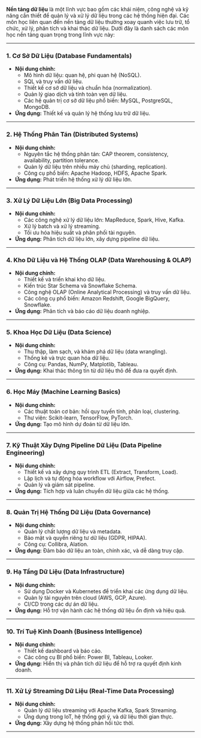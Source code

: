 **Nền tảng dữ liệu** là một lĩnh vực bao gồm các khái niệm, công nghệ và kỹ năng cần thiết để quản lý và xử lý dữ liệu trong các hệ thống hiện đại. Các môn học liên quan đến nền tảng dữ liệu thường xoay quanh việc lưu trữ, tổ chức, xử lý, phân tích và khai thác dữ liệu. Dưới đây là danh sách các môn học nền tảng quan trọng trong lĩnh vực này:

---

### 1. **Cơ Sở Dữ Liệu (Database Fundamentals)**  
- **Nội dung chính:**
  - Mô hình dữ liệu: quan hệ, phi quan hệ (NoSQL).  
  - SQL và truy vấn dữ liệu.  
  - Thiết kế cơ sở dữ liệu và chuẩn hóa (normalization).  
  - Quản lý giao dịch và tính toàn vẹn dữ liệu.  
  - Các hệ quản trị cơ sở dữ liệu phổ biến: MySQL, PostgreSQL, MongoDB.  
- **Ứng dụng:** Thiết kế và quản lý hệ thống lưu trữ dữ liệu.  

---

### 2. **Hệ Thống Phân Tán (Distributed Systems)**  
- **Nội dung chính:**
  - Nguyên tắc hệ thống phân tán: CAP theorem, consistency, availability, partition tolerance.  
  - Quản lý dữ liệu trên nhiều máy chủ (sharding, replication).  
  - Công cụ phổ biến: Apache Hadoop, HDFS, Apache Spark.  
- **Ứng dụng:** Phát triển hệ thống xử lý dữ liệu lớn.  

---

### 3. **Xử Lý Dữ Liệu Lớn (Big Data Processing)**  
- **Nội dung chính:**
  - Các công nghệ xử lý dữ liệu lớn: MapReduce, Spark, Hive, Kafka.  
  - Xử lý batch và xử lý streaming.  
  - Tối ưu hóa hiệu suất và phân phối tài nguyên.  
- **Ứng dụng:** Phân tích dữ liệu lớn, xây dựng pipeline dữ liệu.  

---

### 4. **Kho Dữ Liệu và Hệ Thống OLAP (Data Warehousing & OLAP)**  
- **Nội dung chính:**
  - Thiết kế và triển khai kho dữ liệu.  
  - Kiến trúc Star Schema và Snowflake Schema.  
  - Công nghệ OLAP (Online Analytical Processing) và truy vấn dữ liệu.  
  - Các công cụ phổ biến: Amazon Redshift, Google BigQuery, Snowflake.  
- **Ứng dụng:** Phân tích và báo cáo dữ liệu doanh nghiệp.  

---

### 5. **Khoa Học Dữ Liệu (Data Science)**  
- **Nội dung chính:**
  - Thu thập, làm sạch, và khám phá dữ liệu (data wrangling).  
  - Thống kê và trực quan hóa dữ liệu.  
  - Công cụ: Pandas, NumPy, Matplotlib, Tableau.  
- **Ứng dụng:** Khai thác thông tin từ dữ liệu thô để đưa ra quyết định.  

---

### 6. **Học Máy (Machine Learning Basics)**  
- **Nội dung chính:**
  - Các thuật toán cơ bản: hồi quy tuyến tính, phân loại, clustering.  
  - Thư viện: Scikit-learn, TensorFlow, PyTorch.  
- **Ứng dụng:** Tạo mô hình dự đoán từ dữ liệu lớn.  

---

### 7. **Kỹ Thuật Xây Dựng Pipeline Dữ Liệu (Data Pipeline Engineering)**  
- **Nội dung chính:**
  - Thiết kế và xây dựng quy trình ETL (Extract, Transform, Load).  
  - Lập lịch và tự động hóa workflow với Airflow, Prefect.  
  - Quản lý và giám sát pipeline.  
- **Ứng dụng:** Tích hợp và luân chuyển dữ liệu giữa các hệ thống.  

---

### 8. **Quản Trị Hệ Thống Dữ Liệu (Data Governance)**  
- **Nội dung chính:**
  - Quản lý chất lượng dữ liệu và metadata.  
  - Bảo mật và quyền riêng tư dữ liệu (GDPR, HIPAA).  
  - Công cụ: Collibra, Alation.  
- **Ứng dụng:** Đảm bảo dữ liệu an toàn, chính xác, và dễ dàng truy cập.  

---

### 9. **Hạ Tầng Dữ Liệu (Data Infrastructure)**  
- **Nội dung chính:**
  - Sử dụng Docker và Kubernetes để triển khai các ứng dụng dữ liệu.  
  - Quản lý tài nguyên trên cloud (AWS, GCP, Azure).  
  - CI/CD trong các dự án dữ liệu.  
- **Ứng dụng:** Hỗ trợ vận hành các hệ thống dữ liệu ổn định và hiệu quả.  

---

### 10. **Trí Tuệ Kinh Doanh (Business Intelligence)**  
- **Nội dung chính:**
  - Thiết kế dashboard và báo cáo.  
  - Các công cụ BI phổ biến: Power BI, Tableau, Looker.  
- **Ứng dụng:** Hiển thị và phân tích dữ liệu để hỗ trợ ra quyết định kinh doanh.  

---

### 11. **Xử Lý Streaming Dữ Liệu (Real-Time Data Processing)**  
- **Nội dung chính:**
  - Quản lý dữ liệu streaming với Apache Kafka, Spark Streaming.  
  - Ứng dụng trong IoT, hệ thống gợi ý, và dữ liệu thời gian thực.  
- **Ứng dụng:** Xây dựng hệ thống phản hồi tức thời.  

---